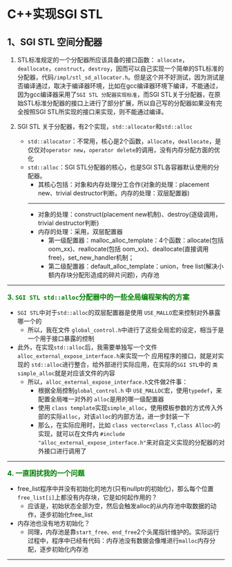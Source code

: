 # C++实现SGI STL
## 1、SGI STL 空间分配器
1. STL标准规定的一个分配器所应该具备的接口函数：
`allocate`，`deallocate`，`construct`，`destroy`，因而可以自己实现一个简单的STL标准的分配器，代码`/impl/stl_sd_allocator.h`。但是这个并不好测试，因为测试是否编译通过，取决于编译器环境，比如在gcc编译器环境下编译，不能通过，因为gcc编译器采用了`SGI STL 分配器实现标准`，而SGI STL关于分配器，在原始STL标准分配器的接口上进行了部分扩展，所以自己写的分配器如果没有完全按照SGI STL所实现的接口来实现，则不能通过编译。
2. SGI STL 关于分配器，有2个实现，`std::allocator`和`std::alloc`

    - `std::allocator`：不常用，核心是2个函数，`allocate`，`deallocate`，是仅仅对`operator new`，`operator delete`的调用，没有内存分配方面的优化
    - `std::alloc`：SGI STL分配器的核心，也是SGI STL各容器默认使用的分配器。
      - 其核心包括：对象和内存处理分工合作(对象的处理：placement new、trivial destructor判断。内存的处理：双层配置器)
      ---
      - 对象的处理：construct(placement new机制)、destroy(逐级调用，trivial destructor判断)
      - 内存的处理：采用，双层配置器
        - 第一级配置器：malloc_alloc_template：4个函数：allocate(包括 oom_xx)、reallocate(包括 oom_xx)、deallocate(直接调用free)，set_new_handler机制；
        - 第二级配置器：default_alloc_template：union，free list(解决小额内存块分配形造成的碎片问题)，内存池
---
**<font size=3 color=GREEN>3. `SGI STL std::alloc`分配器中的一些全局编程架构的方案**</font> 
- `SGI STL`中对于`std::alloc`的双层配置器是使用 `USE_MALLO`宏来控制对外暴露哪一个的
  - 所以，我在文件 `global_control.h`中进行了这些全局宏的设定，相当于是一个用于接口暴露的控制
- 此外，在实现`std::alloc`后，我需要单独写一个文件`alloc_external_expose_interface.h`来实现一个 应用程序的接口，就是对实现的 `std::alloc`进行整合，给外部进行实际应用，在实际的`SGI STL`中的 `类simple_alloc`就是对应该文件的内容
  - 所以，`alloc_external_expose_interface.h`文件做2件事：
    - 根据全局控制`global_control.h` 中 `USE_MALLOC`宏，使用`typedef`，来配置全局唯一对外的 `alloc`是用的哪一级配置器
    - 使用 `class template`实现`simple_alloc`，使用模板参数的方式传入外部的实际`alloc`，对该`alloc`的内部方法，进一步封装一下
    - 那么，在实际应用时，比如 `class vector<class T,class Alloc>`的实现，就可以在文件内 `#include "alloc_external_expose_interface.h"`来对自定义实现的分配器的对外接口进行调用了
---
**<font size=3 color=GREEN>4. 一直困扰我的一个问题**</font> 
- free_list程序中并没有初始化的地方(只有nullptr的初始化)，那么每个位置`free_list[i]`上都没有内存块，它是如何起作用的？
  - 应该是，初始状态全部为空，然后会触发alloc的从内存池中取数据的动作，逐步初始化free_list
- 内存池也没有地方初始化？
  - 同理，内存池是靠`start_free、end_free`2个头尾指针维护的。实际运行过程中，程序中已经有代码：内存池没有数据会像堆进行`malloc`内存分配，逐步初始化内存池

---